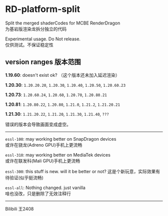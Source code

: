 # RD-platform-split
Split the merged shaderCodes for MCBE RenderDragon  
为基岩版渲染龙拆分独立的代码

Experimental usage. Do Not release.  
仅供测试。不保证稳定性

version ranges 版本范围
---

  **1.19.60**: doesn't exist ok? （这个版本还未加入延迟渲染）

  **1.20.30**: `1.20.20.20`, `1.20.30`, `1.20.40`, `1.20.50`, `1.20.60.23`

  **1.20.73**: `1.20.60.24`, `1.20.60`, `1.20.70`, `1.20.80.21`

  **1.20.81**: `1.20.80.22`, `1.20.80`, `1.21.0`, `1.21.2`, `1.21.20.21` 

  **1.21.30**: `1.21.20.22`, `1.21.20`, `1.21.30`, `1.21.40`, `???`

错误的版本会导致画面变成虚空。

---
`essl-100`: may working better on SnapDragon devices  
或许在骁龙(Adreno GPU)手机上更流畅

`essl-310`: may working better on MediaTek devices  
或许在联发科(Mali GPU)手机上更流畅

`essl-300`: this stuff is new. will it be better or not?
这是个新玩意，实际效果有待验证(似乎挺流畅)

`essl-all`: Nothing changed. just vanilla  
啥也没改，只是删除了无效注释行


***
Bilibili 王2408